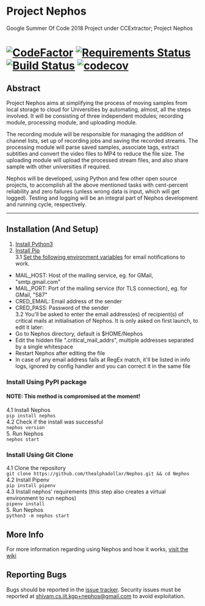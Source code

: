# Project Nephos
Google Summer Of Code 2018 Project under CCExtractor; Project Nephos

# [![CodeFactor](https://www.codefactor.io/repository/github/thealphadollar/Nephos/badge)](https://www.codefactor.io/repository/github/thealphadollar/gsoc18nephos) [![Requirements Status](https://requires.io/github/thealphadollar/GSoC18Nephos/requirements.svg?branch=master)](https://requires.io/github/thealphadollar/GSoC18Nephos/requirements/?branch=master) [![Build Status](https://travis-ci.org/thealphadollar/Nephos.svg?branch=master)](https://travis-ci.org/thealphadollar/Nephos) [![codecov](https://codecov.io/gh/thealphadollar/nephos/branch/master/graph/badge.svg)](https://codecov.io/gh/thealphadollar/nephos)

## Abstract
Project Nephos aims at simplifying the process of moving samples from local storage to cloud for Universities by automating, almost, all the steps involved. It will be consisting of three independent modules; recording module, processing module, and uploading module.

The recording module will be responsible for managing the addition of channel lists, set up of recording jobs and saving the recorded streams. The processing module will parse saved samples, associate tags, extract subtitles and convert the video files to MP4 to reduce the file size. The uploading module will upload the processed stream files, and also share sample with other universities if required.

Nephos will be developed, using Python and few other open source projects, to accomplish all the above mentioned tasks with cent-percent reliability and zero failures (unless wrong data is input, which will get logged). Testing and logging will be an integral part of Nephos development and running cycle, respectively.

***
## Installation (And Setup)
1.  [Install Python3](https://kerneltalks.com/tools/install-python-3-on-linux-redhat-centos-ubuntu/)
2. [Install Pip](https://www.tecmint.com/install-pip-in-linux/)<br/>
3.1 [Set the following environment variables](https://www.digitalocean.com/community/tutorials/how-to-read-and-set-environmental-and-shell-variables-on-a-linux-vps) for email notifications to work.
- MAIL_HOST: Host of the mailing service, eg. for GMail, "smtp.gmail.com"
- MAIL_PORT: Port of the mailing service (for TLS connection), eg. for GMail, "587"
- CRED_EMAIL: Email address of the sender
- CRED_PASS: Password of the sender<br/>
3.2 You'll be asked to enter the email address(es) of recipient(s) of critical mails
at initialisation of Nephos. It is only asked on first launch, to edit it
later:
- Go to Nephos directory, default is $HOME/Nephos
- Edit the hidden file ".critical_mail_addrs", multiple addresses separated by
  a single whitespace
- Restart Nephos after editing the file
- In case of any email address fails at RegEx match, it'll be listed in info
  logs, ignored by config handler and you can correct it in the same file


### Install Using PyPI package
#### NOTE: This method is compromised at the moment!
4.1 Install Nephos<br/>
  `pip install nephos`<br/>
4.2 Check if the install was successful<br/>
  `nephos version`<br/>
5. Run Nephos<br/>
  `nephos start`
### Install Using Git Clone
4.1 Clone the repository<br/>
  `git clone https://github.com/thealphadollar/Nephos.git && cd Nephos`<br/>
4.2 Install Pipenv<br/>
  `pip install pipenv`<br/>
4.3 Install nephos' requirements (this step also creates a virtual environment to run nephos)<br/>
  `pipenv install`<br/>
5. Run Nephos<br/>
  `python3 -m nephos start`

## More Info
For more information regarding using Nephos and how it works, [visit the wiki](https://www.github.com/thealphadollar/Nephos/wiki)

## Reporting Bugs
Bugs should be reported in the [issue tracker](https://github.com/thealphadollar/Nephos/issues). Security issues must be reported at shivam.cs.iit.kgp+nephos@gmail.com to avoid exploitation.
